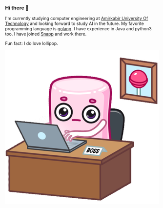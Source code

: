 ### Hi there 👋

I'm currently studying computer engineering at [Amirkabir University Of Technology](https://aut.ac.ir/) and looking forward to study AI in the future.
My favorite programming language is [golang](https://golang.org/), I have experience in Java and python3 too.
I have joined [Snapp](https://snapp.ir/) and work there.

Fun fact: I do love lollipop.

<p align="center">
  <img src="https://raw.githubusercontent.com/elahe-dastan/elahe-dastan/master/PinkMarshmallow-AgAD_wIAArrAlQU.gif"></img>
</p>
